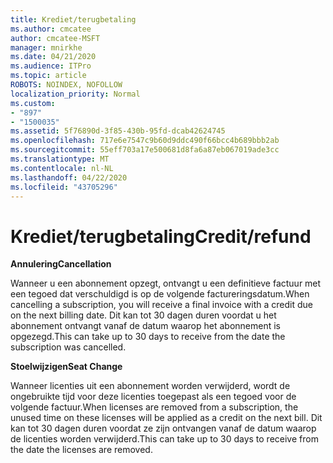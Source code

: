 ```yaml
---
title: Krediet/terugbetaling
ms.author: cmcatee
author: cmcatee-MSFT
manager: mnirkhe
ms.date: 04/21/2020
ms.audience: ITPro
ms.topic: article
ROBOTS: NOINDEX, NOFOLLOW
localization_priority: Normal
ms.custom:
- "897"
- "1500035"
ms.assetid: 5f76890d-3f85-430b-95fd-dcab42624745
ms.openlocfilehash: 717e6e7547c9b60d9ddc490f66bcc4b689bbb2ab
ms.sourcegitcommit: 55eff703a17e500681d8fa6a87eb067019ade3cc
ms.translationtype: MT
ms.contentlocale: nl-NL
ms.lasthandoff: 04/22/2020
ms.locfileid: "43705296"
---
```

# <a name="creditrefund"></a><span data-ttu-id="29ce7-102">Krediet/terugbetaling</span><span class="sxs-lookup"><span data-stu-id="29ce7-102">Credit/refund</span></span>

<span data-ttu-id="29ce7-103">**Annulering**</span><span class="sxs-lookup"><span data-stu-id="29ce7-103">**Cancellation**</span></span>
  
<span data-ttu-id="29ce7-104">Wanneer u een abonnement opzegt, ontvangt u een definitieve factuur met een tegoed dat verschuldigd is op de volgende factureringsdatum.</span><span class="sxs-lookup"><span data-stu-id="29ce7-104">When cancelling a subscription, you will receive a final invoice with a credit due on the next billing date.</span></span> <span data-ttu-id="29ce7-105">Dit kan tot 30 dagen duren voordat u het abonnement ontvangt vanaf de datum waarop het abonnement is opgezegd.</span><span class="sxs-lookup"><span data-stu-id="29ce7-105">This can take up to 30 days to receive from the date the subscription was cancelled.</span></span>
  
<span data-ttu-id="29ce7-106">**Stoelwijzigen**</span><span class="sxs-lookup"><span data-stu-id="29ce7-106">**Seat Change**</span></span>
  
<span data-ttu-id="29ce7-107">Wanneer licenties uit een abonnement worden verwijderd, wordt de ongebruikte tijd voor deze licenties toegepast als een tegoed voor de volgende factuur.</span><span class="sxs-lookup"><span data-stu-id="29ce7-107">When licenses are removed from a subscription, the unused time on these licenses will be applied as a credit on the next bill.</span></span> <span data-ttu-id="29ce7-108">Dit kan tot 30 dagen duren voordat ze zijn ontvangen vanaf de datum waarop de licenties worden verwijderd.</span><span class="sxs-lookup"><span data-stu-id="29ce7-108">This can take up to 30 days to receive from the date the licenses are removed.</span></span>
